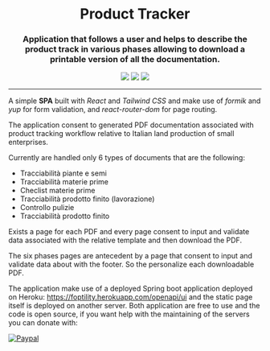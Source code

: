 <h1 align="center"> Product Tracker </h1>
<h3 align="center"> Application that follows a user and helps to describe the product track in various phases allowing to download a printable version of all the documentation. </h3>


<p align="center" >
  <img src="https://img.shields.io/badge/React-20232A?style=for-the-badge&logo=react&logoColor=61DAFB" />
  <img src="https://img.shields.io/badge/JavaScript-F7DF1E?style=for-the-badge&logo=javascript&logoColor=black" />
  <img src="https://img.shields.io/badge/Tailwind_CSS-38B2AC?style=for-the-badge&logo=tailwind-css&logoColor=white" />
</p>

---

A simple <strong>SPA</strong> built with <i>React</i> and <i>Tailwind CSS</i> and make use of <i>formik</i> and <i>yup</i> for form validation, and <i>react-router-dom</i> for page routing. 

The application consent to generated PDF documentation associated with product tracking workflow relative to Italian land production of small enterprises.

Currently are handled only 6 types of documents that are the following:

<ul>
  <li>Tracciabilità piante e semi</li>
  <li>Tracciabilità materie prime</li>
  <li>Checlist materie prime</li>
  <li>Tracciabilità prodotto finito (lavorazione)</li>
  <li>Controllo pulizie</li>
  <li>Tracciabilità prodotto finito</li>
</ul>

Exists a page for each PDF and every page consent to input and validate data associated with the relative template and then download the PDF.

The six phases pages are antecedent by a page that consent to input and validate data about with the footer. So the personalize each downloadable PDF.

The application make use of a deployed Spring boot application deployed on Heroku: <a>https://foptility.herokuapp.com/openapi/ui</a> and the static page itself is deployed on another server. Both application are free to use and the code is open source, if you want help with the maintaining of the servers you can donate with:

[![Paypal](https://img.shields.io/badge/PayPal-00457C?style=for-the-badge&logo=paypal&logoColor=white)](https://www.paypal.com/donate/?hosted_button_id=B4AGF9F8W7DHJ)
